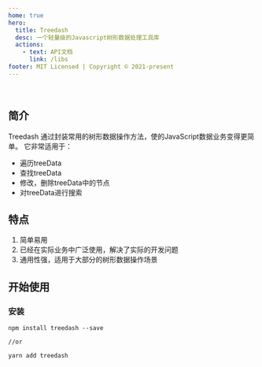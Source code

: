 ```yaml
---
home: true
hero:
  title: Treedash
  desc: 一个轻量级的Javascript树形数据处理工具库
  actions:
    - text: API文档
      link: /libs
footer: MIT Licensed | Copyright © 2021-present
---
```



<br />

## 简介

Treedash 通过封装常用的树形数据操作方法，使的JavaScript数据业务变得更简单。 它非常适用于：

- 遍历treeData
- 查找treeData
- 修改，删除treeData中的节点
- 对treeData进行搜索

## 特点

1. 简单易用
2. 已经在实际业务中广泛使用，解决了实际的开发问题
3. 通用性强，适用于大部分的树形数据操作场景

## 开始使用

### 安装
```
npm install treedash --save

//or

yarn add treedash
```